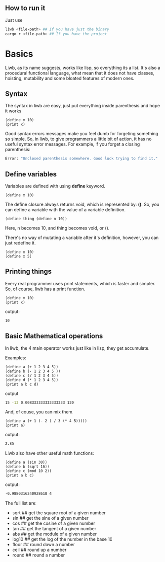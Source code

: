 ## How to run it 
Just use
```bash
liwb <file-path> ## If you have just the binary
cargo r <file-path> ## If you have the project
```

# Basics
Liwb, as its name suggests, works like lisp, so everything its a list.
It's also a procedural functional language, what mean that it does not have classes,
hoisting, mutability and some bloated features of modern ones.

## Syntax
The syntax in liwb are easy,
just put everything inside parenthesis and hope it works

```liwb
(define x 10) 
(print x)
```
Good syntax errors messages make you feel dumb for forgeting something so simple.
So, in liwb, to give programmers a little bit of action, 
it has no useful syntax error messages.
For example, if you forget a closing parenthesis:

```bash
Error: "Unclosed parenthesis somewhere. Good luck trying to find it."
```

## Define variables
Variables are defined with using **define** keyword.

```liwb
(define x 10)
```
The define closure always returns void, which is represented by: **()**.
So, you can define a variable with the value of a variable definition.

```liwb
(define thing (define n 10))
```
Here, n becomes 10, and thing becomes void, or ().

There's no way of mutating a variable after it's definition, however,
you can just redefine it.

```liwb
(define x 10)
(define x 5) 
```

## Printing things
Every real programmer uses print statements,
which is faster and simpler.
So, of course, liwb has a print function.

```liwb
(define x 10)
(print x)
```
output:

```bash
10
```

## Basic Mathematical operations
In liwb, the 4 main operator works just like in lisp, they get accumulate.

Examples:

```liwb
(define a (+ 1 2 3 4 5))
(define b (- 1 2 3 4 5 ))
(define c (/ 1 2 3 4 5))
(define d (* 1 2 3 4 5))
(print a b c d)
```
output 

```bash
15 -13 0.008333333333333333 120
```
And, of couse, you can mix them.

```liwb
(define a (+ 1 (- 2 ( / 3 (* 4 5)))))
(print a)
```
output:

```bash
2.85
```
Liwb also have other useful math functions:

```liwb
(define a (sin 30))
(define b (sqrt 16))
(define c (mod 10 2))
(print a b c)
```
output: 

```bash
-0.9880316240928618 4 
```
The full list are:

- sqrt ## get the square root of a given number
- sin ## get the sine of a given number 
- cos ## get the cosine of a given number
- tan ## get the tangent of a given number
- abs ## get the module of a given number
- log10 ## get the log of the number in the base 10
- floor ## round down a number
- ceil ## round up a number
- round ## round a number
